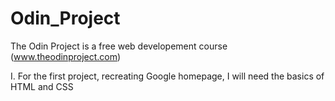 # Odin_Project
The Odin Project is a free web developement course
(www.theodinproject.com)

I. For the first project, recreating Google homepage, I will need the basics of HTML and CSS